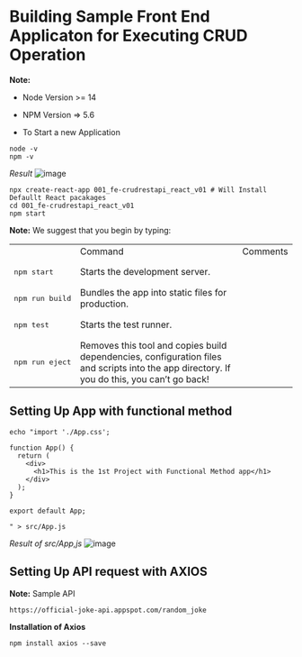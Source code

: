 # Building Sample Front End Applicaton for Executing CRUD Operation 

**Note:** 
- Node Version >= 14 
- NPM Version => 5.6

- To Start a new Application

```
node -v
npm -v
```
_Result_
![image](https://user-images.githubusercontent.com/111234771/213954966-37a38b1e-5b67-4c8a-aca9-b0d4f8ebd17c.png)


```
npx create-react-app 001_fe-crudrestapi_react_v01 # Will Install Defaullt React pacakages
cd 001_fe-crudrestapi_react_v01
npm start
```

<table>
  <th>
  <td>Command</td> <td>Comments</td>
  </th>
  <tr>
    <td><pre>npm start</pre></td> <td>Starts the development server.</td>
  </tr>
  <tr>
    <td><pre>npm run build</pre></td> <td>Bundles the app into static files for production.</td>
  </tr>
  <tr>
    <td><pre>npm test</pre></td> <td>Starts the test runner.</td>
  </tr>
  <tr>
    <td><pre>npm run eject</pre></td> <td>Removes this tool and copies build dependencies, configuration files and scripts into the app directory. If you do this, you can’t go back!</td>
  </tr>

**Note:** We suggest that you begin by typing:
</table>


## Setting Up App with functional method
```
echo "import './App.css';

function App() {
  return (
    <div>
      <h1>This is the 1st Project with Functional Method app</h1>
    </div>
  );
}

export default App;

" > src/App.js
```

_Result of src/App,js_
![image](https://user-images.githubusercontent.com/111234771/213956742-dc1a1031-86d2-484a-af7f-6274d0f8342b.png)


## Setting Up API request with AXIOS 

**Note:** Sample API
```
https://official-joke-api.appspot.com/random_joke
```

**Installation of Axios**
```
npm install axios --save
```

